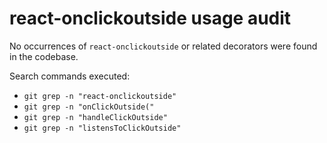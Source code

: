 # react-onclickoutside usage audit

No occurrences of `react-onclickoutside` or related decorators were found in the codebase.

Search commands executed:
- `git grep -n "react-onclickoutside"`
- `git grep -n "onClickOutside("`
- `git grep -n "handleClickOutside"`
- `git grep -n "listensToClickOutside"`

